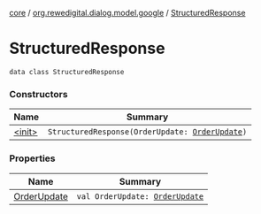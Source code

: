 [core](../../index.md) / [org.rewedigital.dialog.model.google](../index.md) / [StructuredResponse](./index.md)

# StructuredResponse

`data class StructuredResponse`

### Constructors

| Name | Summary |
|---|---|
| [&lt;init&gt;](-init-.md) | `StructuredResponse(OrderUpdate: `[`OrderUpdate`](../../org.rewedigital.dialog.model.google.order/-order-update/index.md)`)` |

### Properties

| Name | Summary |
|---|---|
| [OrderUpdate](-order-update.md) | `val OrderUpdate: `[`OrderUpdate`](../../org.rewedigital.dialog.model.google.order/-order-update/index.md) |
